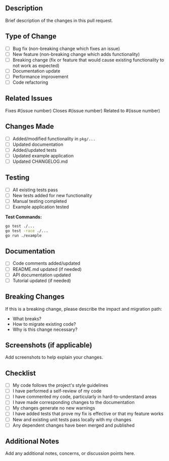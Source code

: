 ## Description

Brief description of the changes in this pull request.

## Type of Change

- [ ] Bug fix (non-breaking change which fixes an issue)
- [ ] New feature (non-breaking change which adds functionality)
- [ ] Breaking change (fix or feature that would cause existing functionality to not work as expected)
- [ ] Documentation update
- [ ] Performance improvement
- [ ] Code refactoring

## Related Issues

Fixes #(issue number)
Closes #(issue number)
Related to #(issue number)

## Changes Made

- [ ] Added/modified functionality in `pkg/...`
- [ ] Updated documentation
- [ ] Added/updated tests
- [ ] Updated example application
- [ ] Updated CHANGELOG.md

## Testing

- [ ] All existing tests pass
- [ ] New tests added for new functionality
- [ ] Manual testing completed
- [ ] Example application tested

**Test Commands:**
```bash
go test ./...
go test -race ./...
go run ./example
```

## Documentation

- [ ] Code comments added/updated
- [ ] README.md updated (if needed)
- [ ] API documentation updated
- [ ] Tutorial updated (if needed)

## Breaking Changes

If this is a breaking change, please describe the impact and migration path:

- What breaks?
- How to migrate existing code?
- Why is this change necessary?

## Screenshots (if applicable)

Add screenshots to help explain your changes.

## Checklist

- [ ] My code follows the project's style guidelines
- [ ] I have performed a self-review of my code
- [ ] I have commented my code, particularly in hard-to-understand areas
- [ ] I have made corresponding changes to the documentation
- [ ] My changes generate no new warnings
- [ ] I have added tests that prove my fix is effective or that my feature works
- [ ] New and existing unit tests pass locally with my changes
- [ ] Any dependent changes have been merged and published

## Additional Notes

Add any additional notes, concerns, or discussion points here.